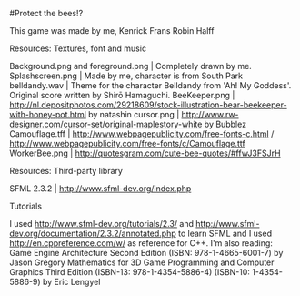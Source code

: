 ﻿#Protect the bees!?

This game was made by me, Kenrick Frans Robin Halff

Resources: Textures, font and music

Background.png and foreground.png | Completely drawn by me.
Splashscreen.png | Made by me, character is from South Park
belldandy.wav | Theme for the character Belldandy from 'Ah! My Goddess'. Original score written by Shirō Hamaguchi.
BeeKeeper.png | http://nl.depositphotos.com/29218609/stock-illustration-bear-beekeeper-with-honey-pot.html by natashin
cursor.png | http://www.rw-designer.com/cursor-set/original-maplestory-white by Bubblez
Camouflage.tff | http://www.webpagepublicity.com/free-fonts-c.html / http://www.webpagepublicity.com/free-fonts/c/Camouflage.ttf
WorkerBee.png | http://quotesgram.com/cute-bee-quotes/#ffwJ3FSJrH

Resources: Third-party library

SFML 2.3.2 | http://www.sfml-dev.org/index.php

Tutorials

I used http://www.sfml-dev.org/tutorials/2.3/ and http://www.sfml-dev.org/documentation/2.3.2/annotated.php to learn SFML
and I used http://en.cppreference.com/w/ as reference for C++.
I'm also reading:
	Game Engine Architecture Second Edition (ISBN: 978-1-4665-6001-7) by Jason Gregory
	Mathematics for 3D Game Programming and Computer Graphics Third Edition (ISBN-13: 978-1-4354-5886-4) (ISBN-10: 1-4354-5886-9) by Eric Lengyel